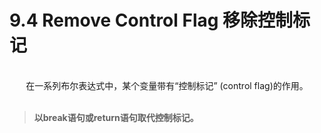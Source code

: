 # 9.4 Remove Control Flag 移除控制标记

<br>

<center>在一系列布尔表达式中，某个变量带有“控制标记” (control flag)的作用。</center>

<br>

> **以break语句或return语句取代控制标记。**

<br>


